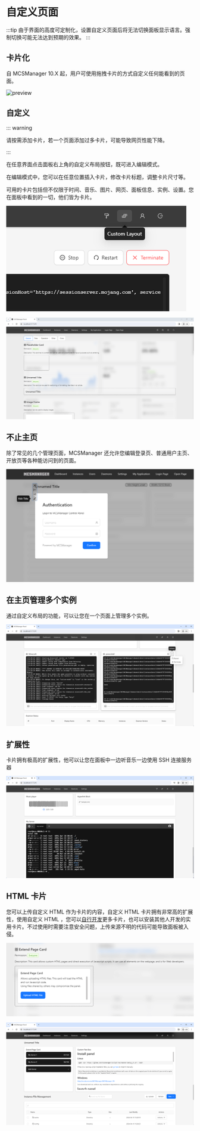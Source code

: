 # 自定义页面

:::tip
由于界面的高度可定制化，设置自定义页面后将无法切换面板显示语言。强制切换可能无法达到预期的效果。
:::

## 卡片化

自 MCSManager 10.X 起，用户可使用拖拽卡片的方式自定义任何能看到的页面。

![preview](./../../images/custom_page/preview.gif)

## 自定义

::: warning

请按需添加卡片，若一个页面添加过多卡片，可能导致网页性能下降。

:::

在任意界面点击面板右上角的自定义布局按钮，既可进入编辑模式。

在编辑模式中，您可以在任意位置插入卡片，修改卡片标题，调整卡片尺寸等。

可用的卡片包括但不仅限于时间、音乐、图片、网页、面板信息、实例、设置。您在面板中看到的一切，他们皆为卡片。

![custom_button](./../../images/custom_page/custom_button.png)

![custom_view](./../../images/custom_page/custom_view.png)

## 不止主页

除了常见的几个管理页面，MCSManager 还允许您编辑登录页、普通用户主页、开放页等各种能访问到的页面。

![custom_login_page](./../../images/custom_page/custom_login_page.png)

## 在主页管理多个实例

通过自定义布局的功能，可以让您在一个页面上管理多个实例。

![terminal_in_home_page](./../../images/custom_page/terminal_in_home_page.png)

## 扩展性

卡片拥有极高的扩展性，他可以让您在面板中一边听音乐一边使用 SSH 连接服务器

![music_and_ssh](./../../images/custom_page/music_and_ssh.png)

## HTML 卡片

您可以上传自定义 HTML 作为卡片的内容，自定义 HTML 卡片拥有非常高的扩展性，使用自定义 HTML ，您可以[自行开发](../apis/html_card.html)更多卡片，也可以安装其他人开发的实用卡片。不过使用时需要注意安全问题，上传来源不明的代码可能导致面板被入侵。

![extend_page_card](./../../images/custom_page/extend_page_card.png)

![html_card](./../../images/custom_page/html_card.png)

